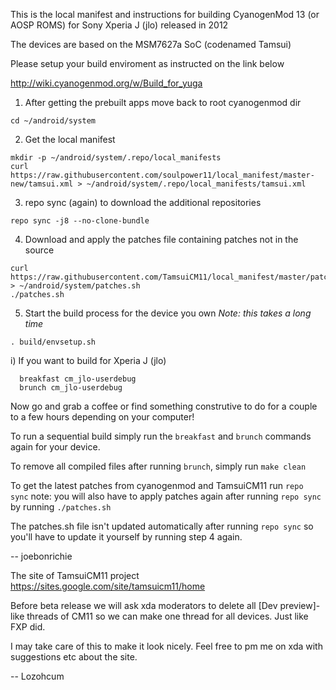 This is the local manifest and instructions for building CyanogenMod 13 (or AOSP ROMS) for Sony Xperia J (jlo) released in 2012

The devices are based on the MSM7627a SoC (codenamed Tamsui)

Please setup your build enviroment as instructed on the link below

http://wiki.cyanogenmod.org/w/Build_for_yuga

1) After getting the prebuilt apps move back to root cyanogenmod dir
```
cd ~/android/system
```

2) Get the local manifest
```
mkdir -p ~/android/system/.repo/local_manifests
curl https://raw.githubusercontent.com/soulpower11/local_manifest/master-new/tamsui.xml > ~/android/system/.repo/local_manifests/tamsui.xml
```

3) repo sync (again) to download the additional repositories
```
repo sync -j8 --no-clone-bundle
```

4) Download and apply the patches file containing patches not in the source
```
curl https://raw.githubusercontent.com/TamsuiCM11/local_manifest/master/patches.sh > ~/android/system/patches.sh
./patches.sh
```

5) Start the build process for the device you own
*Note: this takes a long time*
```
. build/envsetup.sh
```
  i) If you want to build for Xperia J (jlo)
```
  breakfast cm_jlo-userdebug
  brunch cm_jlo-userdebug
```
  
Now go and grab a coffee or find something construtive to do for a couple to a few hours depending on your computer! 

To run a sequential build simply run the ```breakfast``` and ```brunch``` commands again for your device.

To remove all compiled files after running ```brunch```, simply run ```make clean```

To get the latest patches from cyanogenmod and TamsuiCM11 run ```repo sync```
note: you will also have to apply patches again after running ```repo sync``` by running ```./patches.sh```

The patches.sh file isn't updated automatically after running ```repo sync``` so you'll have to update it yourself by running step 4 again. 

-- joebonrichie

The site of TamsuiCM11 project https://sites.google.com/site/tamsuicm11/home

Before beta release we will ask xda moderators to delete all [Dev preview]-like threads of CM11
so we can make one thread for all devices. Just like FXP did.

I may take care of this to make it look nicely. Feel free to pm me on xda with suggestions etc about the site.

-- Lozohcum
